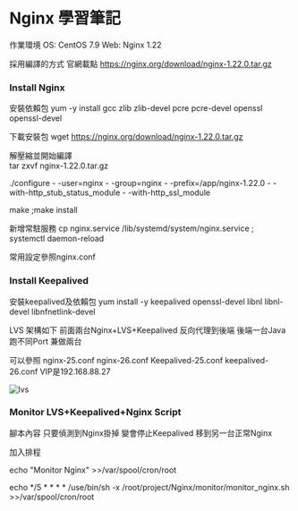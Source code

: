 # Nginx 學習筆記  

作業環境  OS: CentOS 7.9    Web:  Nginx 1.22

採用編譯的方式  官網載點 https://nginx.org/download/nginx-1.22.0.tar.gz

### Install Nginx

安裝依賴包  yum -y install  gcc  zlib  zlib-devel  pcre pcre-devel openssl openssl-devel

下載安裝包  wget https://nginx.org/download/nginx-1.22.0.tar.gz

解壓縮並開始編譯   
tar zxvf  nginx-1.22.0.tar.gz

./configure  - -user=nginx - -group=nginx - -prefix=/app/nginx-1.22.0 - - with-http_stub_status_module - -with-http_ssl_module

make ;make install

新增常駐服務  cp nginx.service  /lib/systemd/system/nginx.service ; systemctl daemon-reload

常用設定參照nginx.conf

### Install Keepalived 

安裝keepalived及依賴包  yum install -y keepalived openssl-devel libnl libnl-devel  libnfnetlink-devel

LVS 架構如下 前面兩台Nginx+LVS+Keepalived 反向代理到後端  後端一台Java跑不同Port 兼做兩台

可以參照 nginx-25.conf nginx-26.conf Keepalived-25.conf keepalived-26.conf  VIP是192.168.88.27 

![lvs](https://user-images.githubusercontent.com/37530440/185299345-e976f848-97b7-498a-a8de-d313720f8571.png)


### Monitor LVS+Keepalived+Nginx Script
    
腳本內容 只要偵測到Nginx掛掉  變會停止Keepalived 移到另一台正常Nginx

加入排程

echo "Monitor Nginx" >>/var/spool/cron/root

echo */5 * * * * /use/bin/sh -x /root/project/Nginx/monitor/monitor_nginx.sh >>/var/spool/cron/root

